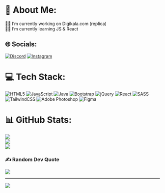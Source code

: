 # 💫 About Me:
👨‍💻 I’m currently working on Digikala.com (replica)<br>👨‍🎓 I’m currently learning JS & React<br>


## 🌐 Socials:
[![Discord](https://img.shields.io/badge/Discord-%237289DA.svg?logo=discord&logoColor=white)](https://discord.gg/mohammadreza_v20) [![Instagram](https://img.shields.io/badge/Instagram-%23E4405F.svg?logo=Instagram&logoColor=white)](https://instagram.com/mohammadrezalottfii)

# 💻 Tech Stack:
![HTML5](https://img.shields.io/badge/html5-%23E34F26.svg?style=plastic&logo=html5&logoColor=white) ![JavaScript](https://img.shields.io/badge/javascript-%23323330.svg?style=plastic&logo=javascript&logoColor=%23F7DF1E) ![Java](https://img.shields.io/badge/java-%23ED8B00.svg?style=plastic&logo=java&logoColor=white) ![Bootstrap](https://img.shields.io/badge/bootstrap-%23563D7C.svg?style=plastic&logo=bootstrap&logoColor=white) ![jQuery](https://img.shields.io/badge/jquery-%230769AD.svg?style=plastic&logo=jquery&logoColor=white) ![React](https://img.shields.io/badge/react-%2320232a.svg?style=plastic&logo=react&logoColor=%2361DAFB) ![SASS](https://img.shields.io/badge/SASS-hotpink.svg?style=plastic&logo=SASS&logoColor=white) ![TailwindCSS](https://img.shields.io/badge/tailwindcss-%2338B2AC.svg?style=plastic&logo=tailwind-css&logoColor=white) ![Adobe Photoshop](https://img.shields.io/badge/adobephotoshop-%2331A8FF.svg?style=plastic&logo=adobephotoshop&logoColor=white) 	![Figma](https://img.shields.io/badge/figma-%23F24E1E.svg?style=plastic&logo=figma&logoColor=white)
# 📊 GitHub Stats:
![](https://github-readme-stats.vercel.app/api?username=mohammadrezalotfii&theme=dark&hide_border=true&include_all_commits=false&count_private=false)<br/>
![](https://github-readme-streak-stats.herokuapp.com/?user=mohammadrezalotfii&theme=dark&hide_border=true)<br/>
![](https://github-readme-stats.vercel.app/api/top-langs/?username=mohammadrezalotfii&theme=dark&hide_border=true&include_all_commits=false&count_private=false&layout=compact)

### ✍️ Random Dev Quote
![](https://quotes-github-readme.vercel.app/api?type=vetical&theme=dark)

---
[![](https://visitcount.itsvg.in/api?id=i3rfn&icon=0&color=12)](https://visitcount.itsvg.in)

<!-- Proudly created with GPRM ( https://gprm.itsvg.in ) -->
